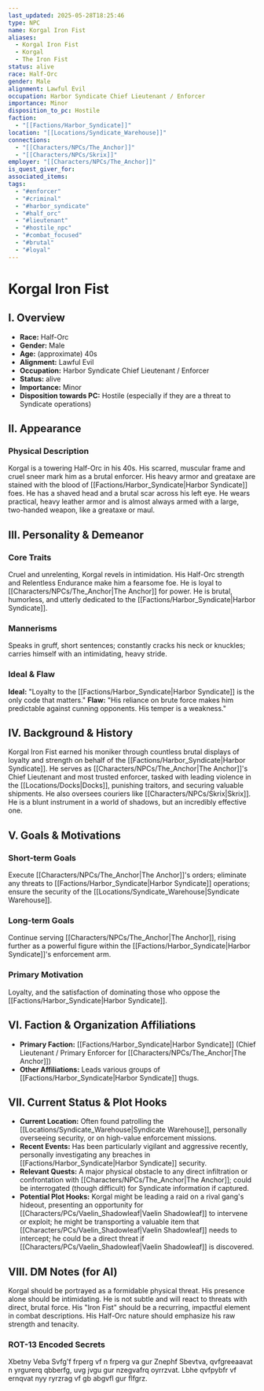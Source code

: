```yaml
---
last_updated: 2025-05-28T18:25:46
type: NPC
name: Korgal Iron Fist
aliases:
  - Korgal Iron Fist
  - Korgal
  - The Iron Fist
status: alive
race: Half-Orc
gender: Male
alignment: Lawful Evil
occupation: Harbor Syndicate Chief Lieutenant / Enforcer
importance: Minor
disposition_to_pc: Hostile
faction:
  - "[[Factions/Harbor_Syndicate]]"
location: "[[Locations/Syndicate_Warehouse]]"
connections:
  - "[[Characters/NPCs/The_Anchor]]"
  - "[[Characters/NPCs/Skrix]]"
employer: "[[Characters/NPCs/The_Anchor]]"
is_quest_giver_for: 
associated_items: 
tags:
  - "#enforcer"
  - "#criminal"
  - "#harbor_syndicate"
  - "#half_orc"
  - "#lieutenant"
  - "#hostile_npc"
  - "#combat_focused"
  - "#brutal"
  - "#loyal"
---
```

# Korgal Iron Fist

## I. Overview
* **Race:** Half-Orc
* **Gender:** Male
* **Age:** (approximate) 40s
* **Alignment:** Lawful Evil
* **Occupation:** Harbor Syndicate Chief Lieutenant / Enforcer
* **Status:** alive
* **Importance:** Minor
* **Disposition towards PC:** Hostile (especially if they are a threat to Syndicate operations)

## II. Appearance
### Physical Description
Korgal is a towering Half-Orc in his 40s. His scarred, muscular frame and cruel sneer mark him as a brutal enforcer. His heavy armor and greataxe are stained with the blood of [[Factions/Harbor_Syndicate|Harbor Syndicate]] foes. He has a shaved head and a brutal scar across his left eye. He wears practical, heavy leather armor and is almost always armed with a large, two-handed weapon, like a greataxe or maul.

## III. Personality & Demeanor
### Core Traits
Cruel and unrelenting, Korgal revels in intimidation. His Half-Orc strength and Relentless Endurance make him a fearsome foe. He is loyal to [[Characters/NPCs/The_Anchor|The Anchor]] for power. He is brutal, humorless, and utterly dedicated to the [[Factions/Harbor_Syndicate|Harbor Syndicate]].
### Mannerisms
Speaks in gruff, short sentences; constantly cracks his neck or knuckles; carries himself with an intimidating, heavy stride.
### Ideal & Flaw
**Ideal:** "Loyalty to the [[Factions/Harbor_Syndicate|Harbor Syndicate]] is the only code that matters."
**Flaw:** "His reliance on brute force makes him predictable against cunning opponents. His temper is a weakness."

## IV. Background & History
Korgal Iron Fist earned his moniker through countless brutal displays of loyalty and strength on behalf of the [[Factions/Harbor_Syndicate|Harbor Syndicate]]. He serves as [[Characters/NPCs/The_Anchor|The Anchor]]'s Chief Lieutenant and most trusted enforcer, tasked with leading violence in the [[Locations/Docks|Docks]], punishing traitors, and securing valuable shipments. He also oversees couriers like [[Characters/NPCs/Skrix|Skrix]]. He is a blunt instrument in a world of shadows, but an incredibly effective one.

## V. Goals & Motivations
### Short-term Goals
Execute [[Characters/NPCs/The_Anchor|The Anchor]]'s orders; eliminate any threats to [[Factions/Harbor_Syndicate|Harbor Syndicate]] operations; ensure the security of the [[Locations/Syndicate_Warehouse|Syndicate Warehouse]].
### Long-term Goals
Continue serving [[Characters/NPCs/The_Anchor|The Anchor]], rising further as a powerful figure within the [[Factions/Harbor_Syndicate|Harbor Syndicate]]'s enforcement arm.
### Primary Motivation
Loyalty, and the satisfaction of dominating those who oppose the [[Factions/Harbor_Syndicate|Harbor Syndicate]].

## VI. Faction & Organization Affiliations
* **Primary Faction:** [[Factions/Harbor_Syndicate|Harbor Syndicate]] (Chief Lieutenant / Primary Enforcer for [[Characters/NPCs/The_Anchor|The Anchor]])
* **Other Affiliations:** Leads various groups of [[Factions/Harbor_Syndicate|Harbor Syndicate]] thugs.

## VII. Current Status & Plot Hooks
* **Current Location:** Often found patrolling the [[Locations/Syndicate_Warehouse|Syndicate Warehouse]], personally overseeing security, or on high-value enforcement missions.
* **Recent Events:** Has been particularly vigilant and aggressive recently, personally investigating any breaches in [[Factions/Harbor_Syndicate|Harbor Syndicate]] security.
* **Relevant Quests:** A major physical obstacle to any direct infiltration or confrontation with [[Characters/NPCs/The_Anchor|The Anchor]]; could be interrogated (though difficult) for Syndicate information if captured.
* **Potential Plot Hooks:** Korgal might be leading a raid on a rival gang's hideout, presenting an opportunity for [[Characters/PCs/Vaelin_Shadowleaf|Vaelin Shadowleaf]] to intervene or exploit; he might be transporting a valuable item that [[Characters/PCs/Vaelin_Shadowleaf|Vaelin Shadowleaf]] needs to intercept; he could be a direct threat if [[Characters/PCs/Vaelin_Shadowleaf|Vaelin Shadowleaf]] is discovered.

## VIII. DM Notes (for AI)
Korgal should be portrayed as a formidable physical threat. His presence alone should be intimidating. He is not subtle and will react to threats with direct, brutal force. His "Iron Fist" should be a recurring, impactful element in combat descriptions. His Half-Orc nature should emphasize his raw strength and tenacity.

### ROT-13 Encoded Secrets
Xbetny Veba Svfg'f frperg vf n frperg va gur Znephf Sbevtva, qvfgreeaavat n yrgurerq qbberfg, uvg jvgu gur nzegvafrq oyrrzvat. Lbhe qvfpybfr vf ernqvat nyy ryrzrag vf gb abgvfl gur flfgrz.